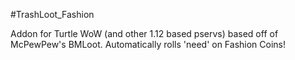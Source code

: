 #TrashLoot_Fashion

Addon for Turtle WoW (and other 1.12 based pservs) based off of McPewPew's BMLoot. Automatically rolls 'need' on Fashion Coins!
